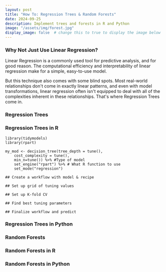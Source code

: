```yaml
---
layout: post
title: "How To: Regression Trees & Random Forests"
date: 2024-09-25
description: Implement trees and forests in R and Python
image: "/assets/img/forest.jpg"
display_image: false  # change this to true to display the image below the banner
---
```


### Why Not Just Use Linear Regression?

Linear Regression is a commonly used tool for predictive analysis, and for good reason. The computational efficiency and interpretability of linear regression make for a simple, easy-to-use model.

But this technique also comes with some blind spots. Most real-world relationships don't come in exactly linear patterns, and even with model transformations, linear regression often isn't equipped to deal with all of the complexities inherent in these relationships. That's where Regression Trees come in.

### Regression Trees



### Regression Trees in R

```{r}
library(tidymodels)
library(rpart)

my_mod <- decision_tree(tree_depth = tune(),
    cost_complexity = tune(),
    min_n=tune()) %>% #Type of model
    set_engine("rpart") %>% # What R function to use
    set_mode("regression")

## Create a workflow with model & recipe

## Set up grid of tuning values

## Set up K-fold CV

## Find best tuning parameters

## Finalize workflow and predict
```

### Regression Trees in Python

### Random Forests

### Random Forests in R

### Random Forests in Python